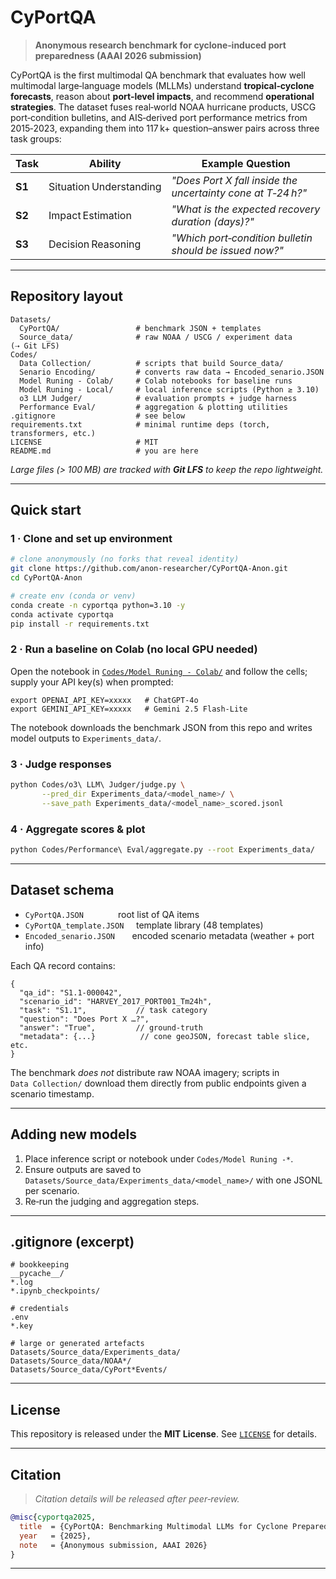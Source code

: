 # CyPortQA

> **Anonymous research benchmark for cyclone‑induced port preparedness (AAAI 2026 submission)**

CyPortQA is the first multimodal QA benchmark that evaluates how well multimodal large‑language models (MLLMs) understand **tropical‑cyclone forecasts**, reason about **port‑level impacts**, and recommend **operational strategies**. The dataset fuses real‑world NOAA hurricane products, USCG port‑condition bulletins, and AIS‑derived port performance metrics from 2015‑2023, expanding them into 117 k+ question–answer pairs across three task groups:

| Task | Ability | Example Question |
|------|---------|------------------|
| **S1** | Situation Understanding | *"Does Port X fall inside the uncertainty cone at T‑24 h?"* |
| **S2** | Impact Estimation | *"What is the expected recovery duration (days)?"* |
| **S3** | Decision Reasoning | *"Which port‑condition bulletin should be issued now?"* |

---

## Repository layout

```
Datasets/
  CyPortQA/                 # benchmark JSON + templates
  Source_data/              # raw NOAA / USCG / experiment data (⇢ Git LFS)
Codes/
  Data Collection/          # scripts that build Source_data/
  Senario Encoding/         # converts raw data → Encoded_senario.JSON
  Model Runing - Colab/     # Colab notebooks for baseline runs
  Model Runing - Local/     # local inference scripts (Python ≥ 3.10)
  o3 LLM Judger/            # evaluation prompts + judge harness
  Performance Eval/         # aggregation & plotting utilities
.gitignore                  # see below
requirements.txt            # minimal runtime deps (torch, transformers, etc.)
LICENSE                     # MIT
README.md                   # you are here
```

*Large files (> 100 MB) are tracked with **Git LFS** to keep the repo lightweight.*

---

## Quick start

### 1 · Clone and set up environment

```bash
# clone anonymously (no forks that reveal identity)
git clone https://github.com/anon-researcher/CyPortQA-Anon.git
cd CyPortQA-Anon

# create env (conda or venv)
conda create -n cyportqa python=3.10 -y
conda activate cyportqa
pip install -r requirements.txt
```

### 2 · Run a baseline on Colab (no local GPU needed)
Open the notebook in [`Codes/Model Runing - Colab/`](Codes/Model%20Runing%20-%20Colab/) and follow the cells; supply your API key(s) when prompted:

```text
export OPENAI_API_KEY=xxxxx   # ChatGPT‑4o
export GEMINI_API_KEY=xxxxx   # Gemini 2.5 Flash‑Lite
```

The notebook downloads the benchmark JSON from this repo and writes model outputs to `Experiments_data/`.

### 3 · Judge responses

```bash
python Codes/o3\ LLM\ Judger/judge.py \
       --pred_dir Experiments_data/<model_name>/ \
       --save_path Experiments_data/<model_name>_scored.jsonl
```

### 4 · Aggregate scores & plot

```bash
python Codes/Performance\ Eval/aggregate.py --root Experiments_data/
```

---

## Dataset schema

* `CyPortQA.JSON`              root list of QA items
* `CyPortQA_template.JSON`     template library (48 templates)
* `Encoded_senario.JSON`       encoded scenario metadata (weather + port info)

Each QA record contains:
```jsonc
{
  "qa_id": "S1.1-000042",
  "scenario_id": "HARVEY_2017_PORT001_Tm24h",
  "task": "S1.1",           // task category
  "question": "Does Port X …?",
  "answer": "True",         // ground‑truth
  "metadata": {...}          // cone geoJSON, forecast table slice, etc.
}
```

The benchmark *does not* distribute raw NOAA imagery; scripts in `Data Collection/` download them directly from public endpoints given a scenario timestamp.

---

## Adding new models
1. Place inference script or notebook under `Codes/Model Runing -*`.
2. Ensure outputs are saved to `Datasets/Source_data/Experiments_data/<model_name>/` with one JSONL per scenario.
3. Re‑run the judging and aggregation steps.

---

## .gitignore (excerpt)
```
# bookkeeping
__pycache__/
*.log
*.ipynb_checkpoints/

# credentials
.env
*.key

# large or generated artefacts
Datasets/Source_data/Experiments_data/
Datasets/Source_data/NOAA*/
Datasets/Source_data/CyPort*Events/
```

---

## License

This repository is released under the **MIT License**. See [`LICENSE`](LICENSE) for details.

---

## Citation

> *Citation details will be released after peer‑review.*

```bibtex
@misc{cyportqa2025,
  title  = {CyPortQA: Benchmarking Multimodal LLMs for Cyclone Preparedness in Port Operation},
  year   = {2025},
  note   = {Anonymous submission, AAAI 2026}
}
```

---
